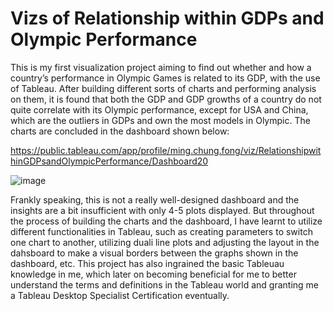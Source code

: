 # Vizs of Relationship within GDPs and Olympic Performance
This is my first visualization project aiming to find out whether and how a country’s performance in Olympic Games is related to its GDP, with the use of Tableau. After building different sorts of charts and performing analysis on them, it is found that both the GDP and GDP growths of a country do not quite correlate with its Olympic performance, except for USA and China, which are the outliers in GDPs and own the most models in Olympic. The charts are concluded in the dashboard shown below:

https://public.tableau.com/app/profile/ming.chung.fong/viz/RelationshipwithinGDPsandOlympicPerformance/Dashboard20

![image](https://github.com/user-attachments/assets/47efe9dc-c77e-416b-9291-9e0d7ad1a41a)

Frankly speaking, this is not a really well-designed dashboard and the insights are a bit insufficient with only 4-5 plots displayed. But throughout the process of building the charts and the dashboard, I have learnt to utilize different functionalities in Tableau, such as creating parameters to switch one chart to another, utilizing duali line plots and adjusting the layout in the dahsboard to make a visual borders between the graphs shown in the dashboard, etc. This project has also ingrained the basic Tableuau knowledge in me, which later on becoming beneficial for me to better understand the terms and definitions in the Tableau world and granting me a Tableau Desktop Specialist Certification eventually. 
